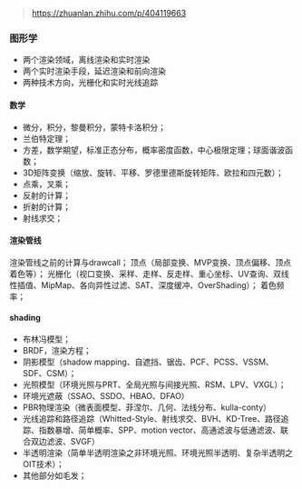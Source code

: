 > https://zhuanlan.zhihu.com/p/404119663

### 图形学

- 两个渲染领域，离线渲染和实时渲染
- 两个实时渲染手段，延迟渲染和前向渲染
- 两种技术方向，光栅化和实时光线追踪

#### 数学
- 微分，积分，黎曼积分，蒙特卡洛积分；
- 兰伯特定理；
- 方差，数学期望，标准正态分布，概率密度函数，中心极限定理；球面谐波函数；
- 3D矩阵变换（缩放、旋转、平移、罗德里德斯旋转矩阵、欧拉和四元数）；
- 点乘，叉乘；
- 反射的计算；
- 折射的计算；
- 射线求交；

#### 渲染管线
渲染管线之前的计算与drawcall；
顶点（局部变换、MVP变换、顶点偏移、顶点着色等）；
光栅化（视口变换、采样、走样、反走样、重心坐标、UV查询、双线性插值、MipMap、各向异性过滤、SAT、深度缓冲、OverShading）；
着色频率；

#### shading
- 布林冯模型；
- BRDF，渲染方程；
- 阴影模型（shadow mapping、自遮挡、锯齿、PCF、PCSS、VSSM、SDF、CSM）；
- 光照模型（环境光照与PRT、全局光照与间接光照、RSM、LPV、VXGL）；
- 环境光遮蔽（SSAO、SSDO、HBAO、DFAO）
- PBR物理渲染（微表面模型、菲涅尔、几何、法线分布、kulla-conty）
- 光线追踪和路径追踪（Whitted-Style、射线求交、BVH、KD-Tree、路径追踪、指数暴增、简单概率、SPP、motion vector、高通滤波与低通滤波、联合双边滤波、SVGF）
- 半透明渲染（简单半透明渲染之非环境光照、环境光照半透明、复杂半透明之OIT技术）；
- 其他部分如毛发；
